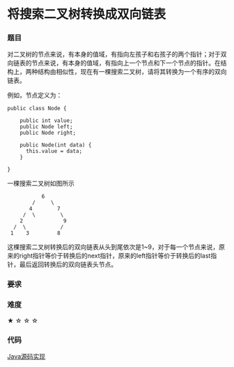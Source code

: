 # 将搜索二叉树转换成双向链表

### 题目

对二叉树的节点来说，有本身的值域，有指向左孩子和右孩子的两个指针；对于双向链表的节点来说，有本身的值域，有指向上一个节点和下一个节点的指针。在结构上，两种结构由相似性，现在有一棵搜索二叉树，请将其转换为一个有序的双向链表。

例如，节点定义为：

    public class Node {

        public int value;
        public Node left;
        public Node right;

        public Node(int data) {
          this.value = data;
        }

    }   

一棵搜索二叉树如图所示

               6
            /     \
           4        7
         /  \        \       
        2             9
      /  \           /
     1    3         8

这棵搜索二叉树转换后的双向链表从头到尾依次是1~9，对于每一个节点来说，原来的right指针等价于转换后的next指针，原来的left指针等价于转换后的last指针，最后返回转换后的双向链表头节点。

### ~~要求~~


### 难度

 ★ ☆ ☆ ☆

### 代码

 [Java源码实现](../../src/LinkList/LinkList15.java)
